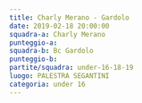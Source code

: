 ```yaml
---
title: Charly Merano - Gardolo
date: 2019-02-18 20:00:00
squadra-a: Charly Merano
punteggio-a: 
squadra-b: Bc Gardolo
punteggio-b: 
partite/squadra: under-16-18-19
luogo: PALESTRA SEGANTINI
categoria: under 16
---
```

